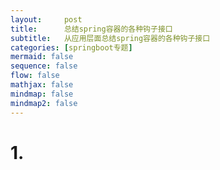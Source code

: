 ```yaml
---
layout:     post
title:      总结spring容器的各种钩子接口
subtitle:   从应用层面总结spring容器的各种钩子接口
categories: [springboot专题]
mermaid: false
sequence: false
flow: false
mathjax: false
mindmap: false
mindmap2: false
---
```


# 1. 
